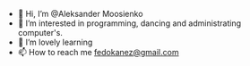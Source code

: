 - 👋 Hi, I’m @Aleksander Moosienko
- 👀 I’m interested in programming, dancing and administrating computer's.
- 🌱 I’m lovely learning 
- 📫 How to reach me fedokanez@gmail.com

<!---
AleksanderMoosieno/AleksanderMoosieno is a ✨ special ✨ repository because its `README.md` (this file) appears on your GitHub profile.
You can click the Preview link to take a look at your changes.
--->
